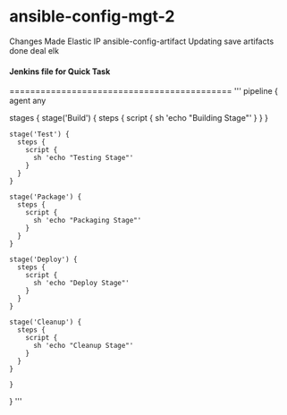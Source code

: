 # ansible-config-mgt-2

Changes Made
Elastic IP
ansible-config-artifact
Updating 
save artifacts
done deal
elk
#### Jenkins file for Quick Task
===========================================
'''
pipeline {
    agent any


  stages {
    stage('Build') {
      steps {
        script {
          sh 'echo "Building Stage"'
        }
      }
    }

    stage('Test') {
      steps {
        script {
          sh 'echo "Testing Stage"'
        }
      }
    }

    stage('Package') {
      steps {
        script {
          sh 'echo "Packaging Stage"'
        }
      }
    }

    stage('Deploy') {
      steps {
        script {
          sh 'echo "Deploy Stage"'
        }
      }
    }

    stage('Cleanup') {
      steps {
        script {
          sh 'echo "Cleanup Stage"'
        }        
      }
    }

    }
}
'''